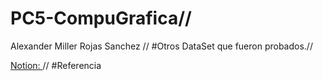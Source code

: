 # PC5-CompuGrafica//
Alexander Miller Rojas Sanchez  //
#Otros DataSet que fueron probados.//

[Notion: ](https://brassy-carrot-800.notion.site/PC5-Hard-Cascade-dd1743eab4294b5e8b31b1df861b3a5f?pvs=4)//
#Referencia
